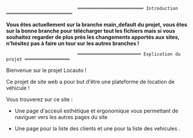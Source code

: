                                ═════════════════════════ Introduction ═════════════════════════

**Vous êtes actuellement sur la branche main_default du projet, vous êtes sur la bonne branche pour télécharger tout les fichiers mais si vous souhaitez regarder de plus près les changements apportés aux sites, n'hésitez pas à faire un tour sur les autres branches !** 

                               ════════════════════════ Explication du projet ═════════════════

Bienvenue sur le projet Locauto ! 

Ce projet de site web a pour but d'être une plateforme de location de véhicule ! 

Vous trouverez sur ce site : 

- Une page d'acceuil esthétique et ergonomique vous permettant de naviguer vers les autres pages du site

- Une page pour la liste des clients et une pour la liste des vehicules .

